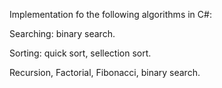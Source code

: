 Implementation fo the following algorithms in C#:

Searching: binary search.

Sorting: quick sort, sellection sort.

Recursion, Factorial, Fibonacci, binary search.
